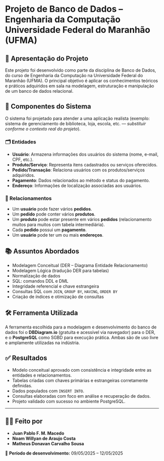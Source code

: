 # Projeto de Banco de Dados – Engenharia da Computação  **Universidade Federal do Maranhão (UFMA)**  


## 📌 Apresentação do Projeto  
Este projeto foi desenvolvido como parte da disciplina de Banco de Dados, do curso de Engenharia da Computação na Universidade Federal do Maranhão (UFMA). O principal objetivo é aplicar os conhecimentos teóricos e práticos adquiridos em sala na modelagem, estruturação e manipulação de um banco de dados relacional.

## 🧱 Componentes do Sistema  
O sistema foi projetado para atender a uma aplicação realista (exemplo: sistema de gerenciamento de biblioteca, loja, escola, etc. — *substituir conforme o contexto real do projeto*).  

### 🗂️ Entidades  
- **Usuário**: Armazena informações dos usuários do sistema (nome, e-mail, CPF, etc.).
- **Produto/Serviço**: Representa itens cadastrados ou serviços oferecidos.
- **Pedido/Transação**: Relaciona usuários com os produtos/serviços adquiridos.
- **Pagamento**: Dados relacionados ao método e status do pagamento.
- **Endereço**: Informações de localização associadas aos usuários.

### 🔗 Relacionamentos  
- Um **usuário** pode fazer vários **pedidos**.
- Um **pedido** pode conter vários **produtos**.
- Um **produto** pode estar presente em vários **pedidos** (relacionamento muitos para muitos com tabela intermediária).
- Cada **pedido** possui um **pagamento**.
- Um **usuário** pode ter um ou mais **endereços**.

## 📚 Assuntos Abordados  
- Modelagem Conceitual (DER – Diagrama Entidade Relacionamento)  
- Modelagem Lógica (tradução DER para tabelas)  
- Normalização de dados  
- SQL: comandos DDL e DML  
- Integridade referencial e chave estrangeira  
- Consultas SQL com `JOIN`, `GROUP BY`, `HAVING`, `ORDER BY`  
- Criação de índices e otimização de consultas

## 🛠️ Ferramenta Utilizada  
A ferramenta escolhida para a modelagem e desenvolvimento do banco de dados foi o **DBDiagram.io** (gratuita e acessível via navegador) para o DER, e o **PostgreSQL** como SGBD para execução prática. Ambas são de uso livre e amplamente utilizadas na indústria.

## ✅ Resultados  
- Modelo conceitual aprovado com consistência e integridade entre as entidades e relacionamentos.
- Tabelas criadas com chaves primárias e estrangeiras corretamente definidas.
- Dados populados com `INSERT INTO`.
- Consultas elaboradas com foco em análise e recuperação de dados.
- Projeto validado com sucesso no ambiente PostgreSQL.

---

## 👨‍💻 Feito por  
- **Juan Pablo F. M. Macedo**  
- **Noam Willyan de Araujo Costa**  
- **Matheus Donavan Carvalho Sousa**

📅 **Período de desenvolvimento:** 09/05/2025 – 12/05/2025
